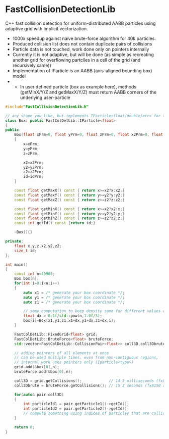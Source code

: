 # FastCollisionDetectionLib
C++ fast collision detection for uniform-distributed AABB particles using adaptive grid with implicit vectorization.

- 1000x speedup against naive brute-force algorithm for 40k particles.
- Produced collision list does not contain duplicate pairs of collisions
- Particle data is not touched, work done only on pointers internally
- Currently it is not adaptive, but will be done (as simple as recreating another grid for overflowing partciles in a cell of the grid (and recursively same))
- Implementation of IParticle is an AABB (axis-aligned bounding box) model 
- - In user defined particle (box as example here), methods (getMinX/Y/Z and getMaxX/Y/Z)  must return AABB corners of the underlying user-particle

```C++
#include"FastCollisionDetectionLib.h"

// any shape you like, but implements IParticle<float/double/etc> for the collision detection
class Box: public FastColDetLib::IParticle<float>
{
public:
	Box(float xPrm=0, float yPrm=0, float zPrm=0, float x2Prm=0, float y2Prm=0, float z2Prm=0, size_t idPrm=0)
	{
		x=xPrm;
		y=yPrm;
		z=zPrm;

		x2=x2Prm;
		y2=y2Prm;
		z2=z2Prm;
		id=idPrm;
	}

	const float getMaxX() const { return x>=x2?x:x2;}
	const float getMaxY() const { return y>=y2?y:y2;}
	const float getMaxZ() const { return z>=z2?z:z2;}

	const float getMinX() const { return x>=x2?x2:x;}
	const float getMinY() const { return y>=y2?y2:y;}
	const float getMinZ() const { return z>=z2?z2:z;}
	const int getId() const {return id;}

	~Box(){}

private:
	float x,y,z,x2,y2,z2;
	size_t id;
};

int main()
{
	const int n=40960;
	Box box[n];
	for(int i=0;i<n;i++)
	{
		auto x1 = /* generate your box coordinate */;
		auto y1 = /* generate your box coordinate */;
		auto z1 = /* generate your box coordinate */;

		// some computation to keep density same for different values of n
		float dx = 0.1f/std::pow(n,1.0f/3);
		box[i]=Box(x1,y1,z1,x1+dx,y1+dx,z1+dx,i);
	}

	FastColDetLib::FixedGrid<float> grid;
	FastColDetLib::BruteForce<float> bruteForce;
	std::vector<FastColDetLib::CollisionPair<float>> coll3D,coll3Dbrute;

	// adding pointers of all elements at once 
	// can be used multiple times, even from non-contiguous regions,
	// internal work uses pointers only (Iparticle<type>)
	grid.add(&box[0],n);
	bruteForce.add(&box[0],n);

	coll3D = grid.getCollisions();            // 14.5 milliseconds (fx8150 at 2.1GHz)
	coll3Dbrute = bruteForce.getCollisions(); // 15.3 seconds (fx8150 at 2.1GHz)

	for(auto& pair:coll3D)
	{
		int particleId1 = pair.getParticle1()->getId();
		int particleId2 = pair.getParticle2()->getId();
		// compute something using indices of particles that are colliding
	}

	return 0;
}
```
